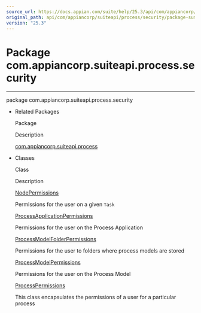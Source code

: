 ```yaml
---
source_url: https://docs.appian.com/suite/help/25.3/api/com/appiancorp/suiteapi/process/security/package-summary.html
original_path: api/com/appiancorp/suiteapi/process/security/package-summary.html
version: "25.3"
---
```


# Package com.appiancorp.suiteapi.process.security

* * *

package com.appiancorp.suiteapi.process.security

-   Related Packages

    Package

    Description

    [com.appiancorp.suiteapi.process](../package-summary.html)

-   Classes

    Class

    Description

    [NodePermissions](NodePermissions.html "class in com.appiancorp.suiteapi.process.security")

    Permissions for the user on a given `Task`

    [ProcessApplicationPermissions](ProcessApplicationPermissions.html "class in com.appiancorp.suiteapi.process.security")

    Permissions for the user on the Process Application

    [ProcessModelFolderPermissions](ProcessModelFolderPermissions.html "class in com.appiancorp.suiteapi.process.security")

    Permissions for the user to folders where process models are stored

    [ProcessModelPermissions](ProcessModelPermissions.html "class in com.appiancorp.suiteapi.process.security")

    Permissions for the user on the Process Model

    [ProcessPermissions](ProcessPermissions.html "class in com.appiancorp.suiteapi.process.security")

    This class encapsulates the permissions of a user for a particular process